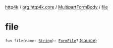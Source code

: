 [http4k](../../index.md) / [org.http4k.core](../index.md) / [MultipartFormBody](index.md) / [file](./file.md)

# file

`fun file(name: `[`String`](https://kotlinlang.org/api/latest/jvm/stdlib/kotlin/-string/index.html)`): `[`FormFile`](../-form-file/index.md)`?` [(source)](https://github.com/http4k/http4k/blob/master/http4k-multipart/src/main/kotlin/org/http4k/core/MultipartFormBody.kt#L57)